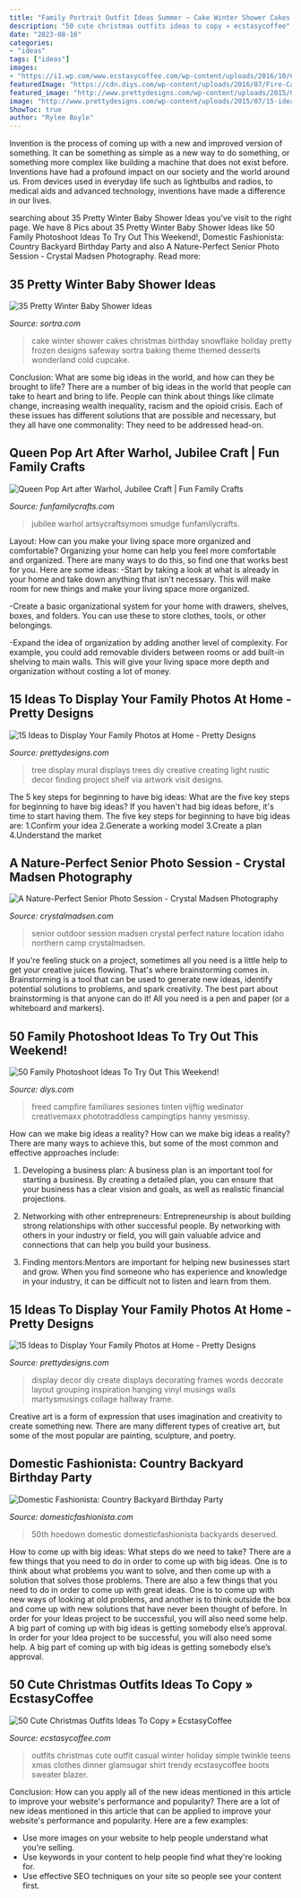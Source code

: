 ```yaml
---
title: "Family Portrait Outfit Ideas Summer ~ Cake Winter Shower Cakes Christmas Birthday Snowflake Holiday Pretty Frozen Designs Safeway Sortra Baking Theme Themed Desserts Wonderland Cold Cupcake"
description: "50 cute christmas outfits ideas to copy » ecstasycoffee"
date: "2023-08-16"
categories:
- "ideas"
tags: ["ideas"]
images:
- "https://i1.wp.com/www.ecstasycoffee.com/wp-content/uploads/2016/10/Cute-Christmas-outfits-5.jpg?resize=467%2C700"
featuredImage: "https://cdn.diys.com/wp-content/uploads/2016/07/Fire-Camp-Photoshoot-Idea.jpg"
featured_image: "http://www.prettydesigns.com/wp-content/uploads/2015/07/15-ideas-to-display-your-family-photos-at-home11.jpg"
image: "http://www.prettydesigns.com/wp-content/uploads/2015/07/15-ideas-to-display-your-family-photos-at-home14.jpg"
ShowToc: true
author: "Rylee Boyle"
---
```



Invention is the process of coming up with a new and improved version of something. It can be something as simple as a new way to do something, or something more complex like building a machine that does not exist before. Inventions have had a profound impact on our society and the world around us. From devices used in everyday life such as lightbulbs and radios, to medical aids and advanced technology, inventions have made a difference in our lives.

	

		
searching about 35 Pretty Winter Baby Shower Ideas you've visit to the right page. We have 8 Pics about 35 Pretty Winter Baby Shower Ideas like 50 Family Photoshoot Ideas To Try Out This Weekend!, Domestic Fashionista: Country Backyard Birthday Party and also A Nature-Perfect Senior Photo Session - Crystal Madsen Photography. Read more:
		
    
## 35 Pretty Winter Baby Shower Ideas

<img loading=lazy src="http://www.sortra.com/wp-content/uploads/2015/01/winter-baby-shower-ideas100.jpg" onerror="this.onerror=null;this.src='https://tse1.mm.bing.net/th?id=OIP.RyJARy92ULcw0V14gZzUaAHaJ4&amp;pid=15.1';" alt="35 Pretty Winter Baby Shower Ideas">

_Source: sortra.com_

>cake winter shower cakes christmas birthday snowflake holiday pretty frozen designs safeway sortra baking theme themed desserts wonderland cold cupcake. 

	

Conclusion: What are some big ideas in the world, and how can they be brought to life?
There are a number of big ideas in the world that people can take to heart and bring to life. People can think about things like climate change, increasing wealth inequality, racism and the opioid crisis. Each of these issues has different solutions that are possible and necessary, but they all have one commonality: They need to be addressed head-on.

    
## Queen Pop Art After Warhol, Jubilee Craft | Fun Family Crafts

<img loading=lazy src="https://funfamilycrafts.com/wp-content/uploads/2012/05/smudge-on-paint.jpg" onerror="this.onerror=null;this.src='https://tse1.mm.bing.net/th?id=OIP.fFj2VBNMTWLXsc12WbgTUAHaLJ&amp;pid=15.1';" alt="Queen Pop Art after Warhol, Jubilee Craft | Fun Family Crafts">

_Source: funfamilycrafts.com_

>jubilee warhol artsycraftsymom smudge funfamilycrafts. 

	

Layout: How can you make your living space more organized and comfortable?
Organizing your home can help you feel more comfortable and organized. There are many ways to do this, so find one that works best for you. Here are some ideas:
-Start by taking a look at what is already in your home and take down anything that isn't necessary. This will make room for new things and make your living space more organized.

-Create a basic organizational system for your home with drawers, shelves, boxes, and folders. You can use these to store clothes, tools, or other belongings.

-Expand the idea of organization by adding another level of complexity. For example, you could add removable dividers between rooms or add built-in shelving to main walls. This will give your living space more depth and organization without costing a lot of money.

    
## 15 Ideas To Display Your Family Photos At Home - Pretty Designs

<img loading=lazy src="http://www.prettydesigns.com/wp-content/uploads/2015/07/15-ideas-to-display-your-family-photos-at-home14.jpg" onerror="this.onerror=null;this.src='https://tse3.mm.bing.net/th?id=OIP.C_yJj4vTpWg2xzF4L5quXwHaKX&amp;pid=15.1';" alt="15 Ideas to Display Your Family Photos at Home - Pretty Designs">

_Source: prettydesigns.com_

>tree display mural displays trees diy creative creating light rustic decor finding project shelf via artwork visit designs. 

	

The 5 key steps for beginning to have big ideas: What are the five key steps for beginning to have big ideas?
If you haven't had big ideas before, it's time to start having them. The five key steps for beginning to have big ideas are: 1.Confirm your idea 2.Generate a working model 3.Create a plan 4.Understand the market 
    
## A Nature-Perfect Senior Photo Session - Crystal Madsen Photography

<img loading=lazy src="http://www.crystalmadsen.com/wp-content/uploads/2012/11/Outdoor-Senior-Pic-Ideas_008-682x1024.jpg" onerror="this.onerror=null;this.src='https://tse3.mm.bing.net/th?id=OIP.sAK80DKeeJVsOPOmvz70LwHaLH&amp;pid=15.1';" alt="A Nature-Perfect Senior Photo Session - Crystal Madsen Photography">

_Source: crystalmadsen.com_

>senior outdoor session madsen crystal perfect nature location idaho northern camp crystalmadsen. 

	

If you're feeling stuck on a project, sometimes all you need is a little help to get your creative juices flowing. That's where brainstorming comes in. Brainstorming is a tool that can be used to generate new ideas, identify potential solutions to problems, and spark creativity. The best part about brainstorming is that anyone can do it! All you need is a pen and paper (or a whiteboard and markers).

    
## 50 Family Photoshoot Ideas To Try Out This Weekend!

<img loading=lazy src="https://cdn.diys.com/wp-content/uploads/2016/07/Fire-Camp-Photoshoot-Idea.jpg" onerror="this.onerror=null;this.src='https://tse4.mm.bing.net/th?id=OIP.JfqoGBrBxilLkZaIwbaCfAHaLH&amp;pid=15.1';" alt="50 Family Photoshoot Ideas To Try Out This Weekend!">

_Source: diys.com_

>freed campfire familiares sesiones tinten vijftig wedinator creativemaxx phototraddless campingtips hanny yesmissy. 

	

How can we make big ideas a reality?
How can we make big ideas a reality? There are many ways to achieve this, but some of the most common and effective approaches include:
1. Developing a business plan: A business plan is an important tool for starting a business. By creating a detailed plan, you can ensure that your business has a clear vision and goals, as well as realistic financial projections.

2. Networking with other entrepreneurs: Entrepreneurship is about building strong relationships with other successful people. By networking with others in your industry or field, you will gain valuable advice and connections that can help you build your business.

3. Finding mentors:Mentors are important for helping new businesses start and grow. When you find someone who has experience and knowledge in your industry, it can be difficult not to listen and learn from them.


    
## 15 Ideas To Display Your Family Photos At Home - Pretty Designs

<img loading=lazy src="http://www.prettydesigns.com/wp-content/uploads/2015/07/15-ideas-to-display-your-family-photos-at-home11.jpg" onerror="this.onerror=null;this.src='https://tse3.mm.bing.net/th?id=OIP.rINjkobPq7CWWkAp9hHDawHaKw&amp;pid=15.1';" alt="15 Ideas to Display Your Family Photos at Home - Pretty Designs">

_Source: prettydesigns.com_

>display decor diy create displays decorating frames words decorate layout grouping inspiration hanging vinyl musings walls martysmusings collage hallway frame. 

	

Creative art is a form of expression that uses imagination and creativity to create something new. There are many different types of creative art, but some of the most popular are painting, sculpture, and poetry.

    
## Domestic Fashionista: Country Backyard Birthday Party

<img loading=lazy src="https://2.bp.blogspot.com/-az1vAIEr9tQ/Tl2Dx-TkHTI/AAAAAAAAI8I/PmGF5PrOJFY/s1600/country+bday-99.jpg" onerror="this.onerror=null;this.src='https://tse4.mm.bing.net/th?id=OIP.vqd8bva7xpD5jmphFOh6vQHaLE&amp;pid=15.1';" alt="Domestic Fashionista: Country Backyard Birthday Party">

_Source: domesticfashionista.com_

>50th hoedown domestic domesticfashionista backyards deserved. 

	

How to come up with big ideas: What steps do we need to take?
There are a few things that you need to do in order to come up with big ideas. One is to think about what problems you want to solve, and then come up with a solution that solves those problems. There are also a few things that you need to do in order to come up with great ideas. One is to come up with new ways of looking at old problems, and another is to think outside the box and come up with new solutions that have never been thought of before. In order for your Ideas project to be successful, you will also need some help. A big part of coming up with big ideas is getting somebody else’s approval. In order for your Idea project to be successful, you will also need some help. A big part of coming up with big ideas is getting somebody else’s approval.

    
## 50 Cute Christmas Outfits Ideas To Copy » EcstasyCoffee

<img loading=lazy src="https://i1.wp.com/www.ecstasycoffee.com/wp-content/uploads/2016/10/Cute-Christmas-outfits-5.jpg?resize=467%2C700" onerror="this.onerror=null;this.src='https://tse4.mm.bing.net/th?id=OIP.5UUlrQWTJHXcDGPUiyKnkAHaLG&amp;pid=15.1';" alt="50 Cute Christmas Outfits Ideas To Copy » EcstasyCoffee">

_Source: ecstasycoffee.com_

>outfits christmas cute outfit casual winter holiday simple twinkle teens xmas clothes dinner glamsugar shirt trendy ecstasycoffee boots sweater blazer. 

	

Conclusion: How can you apply all of the new ideas mentioned in this article to improve your website's performance and popularity?
There are a lot of new ideas mentioned in this article that can be applied to improve your website's performance and popularity. Here are a few examples: 
- Use more images on your website to help people understand what you're selling. 
- Use keywords in your content to help people find what they're looking for. 
- Use effective SEO techniques on your site so people see your content first.

